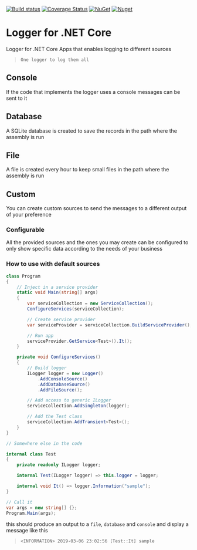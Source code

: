 [![Build status](https://ci.appveyor.com/api/projects/status/qgv3t8hq7c5i659h/branch/master?svg=true)](https://ci.appveyor.com/project/B1tF8er/bit-logger/branch/master)
[![Coverage Status](https://coveralls.io/repos/github/B1tF8er/bit-logger/badge.svg?branch=master)](https://coveralls.io/github/B1tF8er/bit-logger?branch=master)
[![NuGet](https://img.shields.io/nuget/v/Bit.Logger.svg)](https://www.nuget.org/packages/Bit.Logger/1.0.6)
[![Nuget](https://img.shields.io/nuget/dt/Bit.Logger.svg)](https://www.nuget.org/packages/Bit.Logger)

# Logger for .NET Core

Logger for .NET Core Apps that enables logging to different sources

> `One logger to log them all`

## Console

If the code that implements the logger uses a console messages can be sent to it

## Database

A SQLite database is created to save the records in the path where the assembly is run

## File

A file is created every hour to keep small files in the path where the assembly is run

## Custom

You can create custom sources to send the messages to a different output of your preference

### Configurable

All the provided sources and the ones you may create can be configured to only show specific data according to the needs of your business

### How to use with default sources

```csharp
class Program
{
    // Inject in a service provider
    static void Main(string[] args)
    {
        var serviceCollection = new ServiceCollection();
        ConfigureServices(serviceCollection);

        // Create service provider
        var serviceProvider = serviceCollection.BuildServiceProvider();

        // Run app
        serviceProvider.GetService<Test>().It();
    }

    private void ConfigureServices()
    {
        // Build logger
        ILogger logger = new Logger()
            .AddConsoleSource()
            .AddDatabaseSource()
            .AddFileSource();

        // Add access to generic ILogger
        serviceCollection.AddSingleton(logger);

        // Add the Test class
        serviceCollection.AddTransient<Test>();
    }
}

// Somewhere else in the code

internal class Test
{
    private readonly ILogger logger;

    internal Test(ILogger logger) => this.logger = logger;

    internal void It() => logger.Information("sample");
}

// Call it
var args = new string[] {};
Program.Main(args);
```

this should produce an output to a `file`, `database` and `console` and display a message like this

> `<INFORMATION> 2019-03-06 23:02:56 [Test::It] sample`
